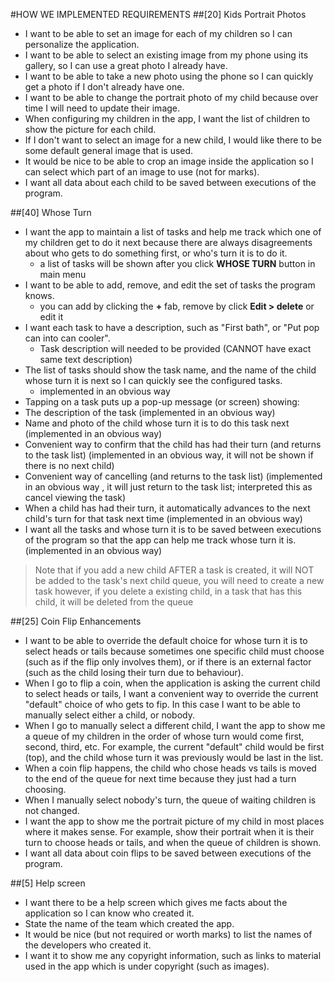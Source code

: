 #HOW WE IMPLEMENTED REQUIREMENTS
##[20] Kids Portrait Photos
 - I want to be able to set an image for each of my children so I can personalize the application.
 - I want to be able to select an existing image from my phone using its gallery, so I can use a great photo I already have.
 - I want to be able to take a new photo using the phone so I can quickly get a photo if I don't already have one.
 - I want to be able to change the portrait photo of my child because over time I will need to update their image.
 - When configuring my children in the app, I want the list of children to show the picture for each child.
 - If I don't want to select an image for a new child, I would like there to be some default general image that is used.
 - It would be nice to be able to crop an image inside the application so I can select which part of an image to use (not for marks).
 - I want all data about each child to be saved between executions of the program.



##[40] Whose Turn
 - I want the app to maintain a list of tasks and help me track which one of my children get to do it next because there are always disagreements about who gets to do something first, or who's turn it is to do it.
   * a list of tasks will be shown after you click **WHOSE TURN** button in main menu
 - I want to be able to add, remove, and edit the set of tasks the program knows.
   * you can add by clicking the **+** fab, remove by click **Edit > delete** or edit it
 - I want each task to have a description, such as "First bath", or "Put pop can into can cooler".
   * Task description will needed to be provided (CANNOT have exact same text description)
 - The list of tasks should show the task name, and the name of the child whose turn it is next so I can quickly see the configured tasks.
   * implemented in an obvious way
 - Tapping on a task puts up a pop-up message (or screen) showing:
  - The description of the task
  (implemented in an obvious way)
  - Name and photo of the child whose turn it is to do this task next  (implemented in an obvious way)
  - Convenient way to confirm that the child has had their turn (and returns to the task list)  (implemented in an obvious way, it will not be shown if there is no next child)
  - Convenient way of cancelling (and returns to the task list)  (implemented in an obvious way , it will just return to the task list; interpreted this as cancel viewing the task)
  - When a child has had their turn, it automatically advances to the next child's turn for that task next time  (implemented in an obvious way)
  - I want all the tasks and whose turn it is to be saved between executions of the program so that the app can help me track whose turn it is. (implemented in an obvious way)
 > Note that if you add a new child AFTER a task is created, it will NOT be added to the task's next child queue, you will need to create a new task
 > however, if you delete a existing child, in a task that has this child, it will be deleted from the queue


##[25] Coin Flip Enhancements
 - I want to be able to override the default choice for whose turn it is to select heads or tails because sometimes one specific child must choose (such as if the flip only involves them), or if there is an external factor (such as the child losing their turn due to behaviour).
 - When I go to flip a coin, when the application is asking the current child to select heads or tails, I want a convenient way to override the current "default" choice of who gets to fip. In this case I want to be able to manually select either a child, or nobody.
 - When I go to manually select a different child, I want the app to show me a queue of my children in the order of whose turn would come first, second, third, etc. For example, the current "default" child would be first (top), and the child whose turn it was previously would be last in the list.
 - When a coin flip happens, the child who chose heads vs tails is moved to the end of the queue for next time because they just had a turn choosing.
 - When I manually select nobody's turn, the queue of waiting children is not changed.
 - I want the app to show me the portrait picture of my child in most places where it makes sense. For example, show their portrait when it is their turn to choose heads or tails, and when the queue of children is shown.
 - I want all data about coin flips to be saved between executions of the program.



##[5] Help screen
 - I want there to be a help screen which gives me facts about the application so I can know who created it.
 - State the name of the team which created the app.
 - It would be nice (but not required or worth marks) to list the names of the developers who created it.
 - I want it to show me any copyright information, such as links to material used in the app which is under copyright (such as images).